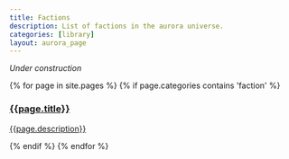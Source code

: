 ```yaml
---
title: Factions
description: List of factions in the aurora universe.
categories: [library]
layout: aurora_page
---
```


*Under construction*

<div>
{% for page in site.pages %}
{% if page.categories contains 'faction' %}
<a href="{{page.url}}" class="category">
    <div class="item">
        <h3>{{page.title}}</h3>
        <p>{{page.description}}</p>
    </div>
</a>
{% endif %}
{% endfor %}
</div>